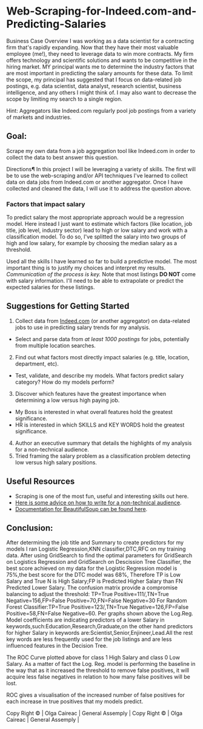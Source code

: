 # Web-Scraping-for-Indeed.com-and-Predicting-Salaries

Business Case Overview
I was working as a data scientist for a contracting firm that's rapidly expanding. Now that they have their most valuable employee (me!), they need to leverage data to win more contracts. My firm offers technology and scientific solutions and wants to be competitive in the hiring market. MY principal wants me to determine the industry factors that are most important in predicting the salary amounts for these data.
To limit the scope, my principal has suggested that I focus on data-related job postings, e.g. data scientist, data analyst, research scientist, business intelligence, and any others I might think of. I may also want to decrease the scope by limiting my search to a single region.

Hint: Aggregators like Indeed.com regularly pool job postings from a variety of markets and industries.

## Goal: 
Scrape my own data from a job aggregation tool like Indeed.com in order to collect the data to best answer this question.

Directions¶
In this project I will be leveraging a variety of skills. The first will be to use the web-scraping and/or API techniques I've learned to collect data on data jobs from Indeed.com or another aggregator. Once I have collected and cleaned the data, I will use it to address the question above.

### Factors that impact salary

To predict salary the most appropriate approach would be a regression model.
Here instead I just want to estimate which factors (like location, job title, job level, industry sector) lead to high or low salary and work with a classification model. To do so, I've splitted the salary into two groups of high and low salary, for example by choosing the median salary as a threshold.

Used all the skills I have learned so far to build a predictive model.
The most important thing is to justify my choices and interpret my results. *Communication of the process is key.* Note that most listings **DO NOT** come with salary information. I'll need to be able to extrapolate or predict the expected salaries for these listings.

## Suggestions for Getting Started

1. Collect data from [Indeed.com](www.indeed.com) (or another aggregator) on data-related jobs to use in predicting salary trends for my analysis.
  - Select and parse data from *at least 1000 postings* for jobs, potentially from multiple location searches.
2. Find out what factors most directly impact salaries (e.g. title, location, department, etc).
  - Test, validate, and describe my models. What factors predict salary category? How do my models perform?
3. Discover which features have the greatest importance when determining a low versus high paying job.
  - My Boss is interested in what overall features hold the greatest significance.
  - HR is interested in which SKILLS and KEY WORDS hold the greatest significance.   
4. Author an executive summary that details the highlights of my analysis for a non-technical audience.
5. Tried framing the salary problem as a classification problem detecting low versus high salary positions.



## Useful Resources

- Scraping is one of the most fun, useful and interesting skills out here.
- [Here is some advice on how to write for a non-technical audience](http://programmers.stackexchange.com/questions/11523/explaining-technical-things-to-non-technical-people).
- [Documentation for BeautifulSoup can be found here](http://www.crummy.com/software/BeautifulSoup/).


## Conclusion:

After determining the job title and Summary to create predictors for my models I ran Logistic Regression,KNN classifier,DTC,RFC on my training data. After using GridSearch to find the optimal parameters for GridSearch on Logistics Regression and GridSearch on Descission Tree Classifier, the best score achieved on my  data for the Logistic Regression model is 75%,the best score for the DTC model was 68%,
Therefore TP is Low Salary and True N is High Salary;FP is Predicted Higher Salary than FN Predicted Lower Salary.
The confusion matrix provide a compromise balancing  to adjust the threshold:
TP=True Positive=111/,TN=True Negative=156,FP=False Positive=70,FN=False Negative=30
For Random Forest Classifier:TP=True Positive=123/,TN=True Negative=126,FP=False Positive=58,FN=False Negative=60.
Per graphs shown above the Log.Reg. Model coefficients are indicating predictors of a lower Salary in keywords,such:Education,Research,Graduate,on the other hand predictors for higher Salary in keywords are:Scientist,Senior,Enjineer,Lead.All the rest key words are less frequently used for the job listings and are less influenced features in the Decision Tree.

The ROC Curve  plotted above for class 1 High Salary and class 0 Low Salary. As a matter of fact the Log. Reg. model is performing the baseline in the way that  as it increased the threshold to remove false positives, it will acquire less false negatives in relation to how many false positives will be lost.

ROC gives a visualisation of the increased number of false positives for each increase in true positives that my models predict.

Copy Right © | Olga Caireac | General Assemply | 
Copy Right © | Olga Caireac | General Assemply | 
